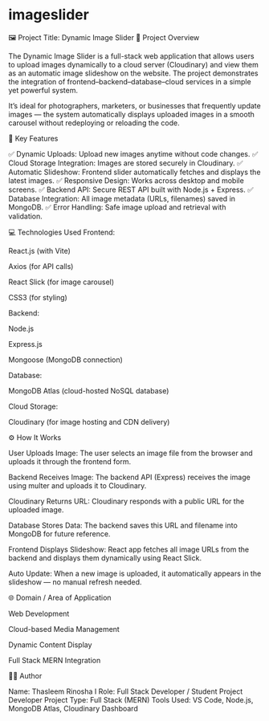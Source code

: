 # imageslider
🖼️ Project Title: Dynamic Image Slider
📘 Project Overview

The Dynamic Image Slider is a full-stack web application that allows users to upload images dynamically to a cloud server (Cloudinary) and view them as an automatic image slideshow on the website. The project demonstrates the integration of frontend–backend–database–cloud services in a simple yet powerful system.

It’s ideal for photographers, marketers, or businesses that frequently update images — the system automatically displays uploaded images in a smooth carousel without redeploying or reloading the code.

🌟 Key Features

✅ Dynamic Uploads: Upload new images anytime without code changes.
✅ Cloud Storage Integration: Images are stored securely in Cloudinary.
✅ Automatic Slideshow: Frontend slider automatically fetches and displays the latest images.
✅ Responsive Design: Works across desktop and mobile screens.
✅ Backend API: Secure REST API built with Node.js + Express.
✅ Database Integration: All image metadata (URLs, filenames) saved in MongoDB.
✅ Error Handling: Safe image upload and retrieval with validation.

💻 Technologies Used
Frontend:

React.js (with Vite)

Axios (for API calls)

React Slick (for image carousel)

CSS3 (for styling)

Backend:

Node.js

Express.js

Mongoose (MongoDB connection)

Database:

MongoDB Atlas (cloud-hosted NoSQL database)

Cloud Storage:

Cloudinary (for image hosting and CDN delivery)

⚙️ How It Works

User Uploads Image:
The user selects an image file from the browser and uploads it through the frontend form.

Backend Receives Image:
The backend API (Express) receives the image using multer and uploads it to Cloudinary.

Cloudinary Returns URL:
Cloudinary responds with a public URL for the uploaded image.

Database Stores Data:
The backend saves this URL and filename into MongoDB for future reference.

Frontend Displays Slideshow:
React app fetches all image URLs from the backend and displays them dynamically using React Slick.

Auto Update:
When a new image is uploaded, it automatically appears in the slideshow — no manual refresh needed.

🌐 Domain / Area of Application

Web Development

Cloud-based Media Management

Dynamic Content Display

Full Stack MERN Integration

👩‍💻 Author

Name: Thasleem Rinosha I 
Role: Full Stack Developer / Student Project Developer
Project Type: Full Stack (MERN)
Tools Used: VS Code, Node.js, MongoDB Atlas, Cloudinary Dashboard
